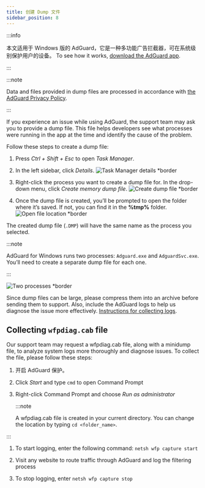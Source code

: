 ```yaml
---
title: 创建 Dump 文件
sidebar_position: 8
---
```


:::info

本文适用于 Windows 版的 AdGuard，它是一种多功能广告拦截器，可在系统级别保护用户的设备。 To see how it works, [download the AdGuard app](https://agrd.io/download-kb-adblock).

:::

:::note

Data and files provided in dump files are processed in accordance with [the AdGuard Privacy Policy](https://adguard.com/en/privacy.html).

:::

If you experience an issue while using AdGuard, the support team may ask you to provide a dump file. This file helps developers see what processes were running in the app at the time and identify the cause of the problem.

Follow these steps to create a dump file:

1. Press *Ctrl + Shift + Esc* to open *Task Manager*.

1. In the left sidebar, click *Details*. ![Task Manager details *border](https://cdn.adtidy.org/content/kb/ad_blocker/windows/dump_file/new/task_manager_en.png)
1. Right-click the process you want to create a dump file for. In the drop-down menu, click *Create memory dump file*. ![Create dump file *border](https://cdn.adtidy.org/content/kb/ad_blocker/windows/dump_file/new/create_dump_en.png)
1. Once the dump file is created, you’ll be prompted to open the folder where it’s saved. If not, you can find it in the **%tmp%** folder. ![Open file location *border](https://cdn.adtidy.org/content/kb/ad_blocker/windows/dump_file/new/open_file_location_en.png)

The created dump file (`.DMP`) will have the same name as the process you selected.

:::note

AdGuard for Windows runs two processes: `Adguard.exe` and `AdguardSvc.exe`. You’ll need to create a separate dump file for each one.

:::

![Two processes *border](https://cdn.adtidy.org/content/kb/ad_blocker/windows/dump_file/new/two_processes_en.png)

Since dump files can be large, please compress them into an archive before sending them to support. Also, include the AdGuard logs to help us diagnose the issue more effectively. [Instructions for collecting logs](../adguard-logs).

## Collecting `wfpdiag.cab` file

Our support team may request a wfpdiag.cab file, along with a minidump file, to analyze system logs more thoroughly and diagnose issues. To collect the file, please follow these steps:

1. 开启 AdGuard 保护。

1. Click *Start* and type `cmd` to open Command Prompt

1. Right-click Command Prompt and choose *Run as administrator*

    :::note

    A wfpdiag.cab file is created in your current directory. You can change the location by typing `cd <folder_name>`.


:::

1. To start logging, enter the following command: `netsh wfp capture start`

1. Visit any website to route traffic through AdGuard and log the filtering process

1. To stop logging, enter `netsh wfp capture stop`
